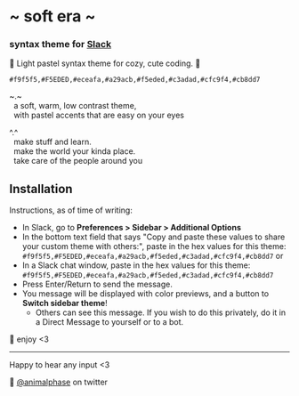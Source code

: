 # \~ soft era \~

### syntax theme for [Slack](https://slack.com/)

🌸 Light pastel syntax theme for cozy, cute coding. 🌱

```
#f9f5f5,#F5EDED,#eceafa,#a29acb,#f5eded,#c3adad,#cfc9f4,#cb8dd7
```

<!-- ![soft era syntax theme screenshot](screenshot.png) -->

~.~
<br>&nbsp;&nbsp;a soft, warm, low contrast theme,
<br>&nbsp;&nbsp;with pastel accents that are easy on your eyes

^.^
<br>&nbsp;&nbsp;make stuff and learn.
<br>&nbsp;&nbsp;make the world your kinda place.
<br>&nbsp;&nbsp;take care of the people around you

## Installation

Instructions, as of time of writing:
- In Slack, go to **Preferences > Sidebar > Additional Options**
- In the bottom text field that says "Copy and paste these values to share your custom theme with others:", paste in the hex values for this theme: `#f9f5f5,#F5EDED,#eceafa,#a29acb,#f5eded,#c3adad,#cfc9f4,#cb8dd7`
or
- In a Slack chat window, paste in the hex values for this theme: `#f9f5f5,#F5EDED,#eceafa,#a29acb,#f5eded,#c3adad,#cfc9f4,#cb8dd7`
- Press Enter/Return to send the message.
- You message will be displayed with color previews, and a button to **Switch sidebar theme**!
  - Others can see this message. If you wish to do this privately, do it in a Direct Message to yourself or to a bot.

💾 enjoy <3

---

Happy to hear any input <3

💖 [@animalphase](https://twitter.com/animalphase) on twitter
